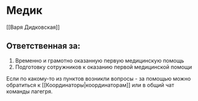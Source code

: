 # Медик
[[Варя Дидковская]]
## Ответственная за:
1.  Временно и грамотно оказанную первую медицинскую помощь
2.  Подготовку сотружников к оказанию первой медицинской помощи

Если по какому-то из пунктов возникли вопросы - за помощью можно обратиться к [[Координаторы|координаторам]] или в общий чат команды лагегря.

